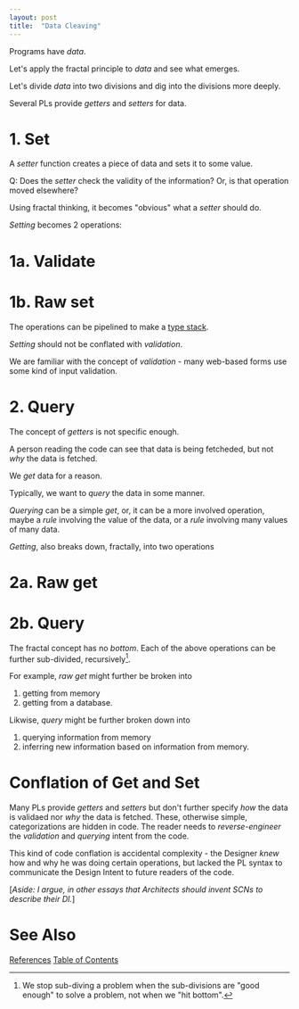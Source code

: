 ```yaml
---
layout: post
title:  "Data Cleaving"
---
```


Programs have _data_.

Let's apply the fractal principle to _data_ and see what emerges.

Let's divide _data_ into two divisions and dig into the divisions more deeply.

Several PLs provide _getters_ and _setters_ for data.


# 1. Set
A _setter_ function creates a piece of data and sets it to some value.

Q: Does the _setter_ check the validity of the information? Or, is that operation moved elsewhere?

Using fractal thinking, it becomes "obvious" what a _setter_ should do.

_Setting_ becomes 2 operations:
# 1a. Validate
# 1b. Raw set

The operations can be pipelined to make a [type stack](https://guitarvydas.github.io/2020/12/09/Type-Stacks.html).

_Setting_ should not be conflated with _validation_.

We are familiar with the concept of _validation_ - many web-based forms use some kind of input validation.


# 2. Query
The concept of _getters_ is not specific enough. 

A person reading the code can see that data is being fetcheded, but not _why_ the data is fetched.

We _get_ data for a reason.

Typically, we want to _query_ the data in some manner.

_Querying_ can be a simple _get_, or, it can be a more involved operation, maybe a  _rule_ involving the value of the data, or a _rule_ involving many values of many data.

_Getting_, also breaks down, fractally, into two operations
# 2a. Raw get
# 2b. Query

The fractal concept has no _bottom_. Each of the above operations can be further sub-divided, recursively[^recur].

[^recur]: We stop sub-diving a problem when the sub-divisions are "good enough" to solve a problem, not when we "hit bottom".

For example, _raw get_ might further be broken into 
1. getting from memory
2. getting from a database.

Likwise, _query_ might be further broken down into 
1. querying information from memory
2. inferring new information based on information from memory.

# Conflation of Get and Set

Many PLs provide _getters_ and _setters_ but don't further specify _how_ the data is validaed nor _why_ the data is fetched. These, otherwise simple, categorizations are hidden in code. The reader needs to _reverse-engineer_ the _validation_ and _querying_ intent from the code.

This kind of code conflation is accidental complexity - the Designer _knew_ how and why he was doing certain operations, but lacked the PL syntax to communicate the Design Intent to future readers of the code.

[_Aside: I argue, in other essays that Architects should invent SCNs to describe their DI._]

# See Also

[References](https://guitarvydas.github.io/2021/01/14/References.html)
[Table of Contents](https://guitarvydas.github.io/2021/05/14/Table-Of-Contents.html)

<script src="https://utteranc.es/client.js" 
        repo="guitarvydas/guitarvydas.github.io" 
        issue-term="pathname" 
        theme="github-light" 
        crossorigin="anonymous" 
        async> 
</script> 
